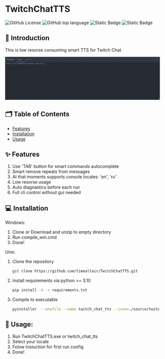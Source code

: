 # TwitchChatTTS

![GitHub License](https://img.shields.io/github/license/timealtair/TwitchChatTTS)
![GitHub top language](https://img.shields.io/github/languages/top/timealtair/TwitchChatTTS)
![Static Badge](https://img.shields.io/badge/platform-windows-brightgreen?color=blue)
![Static Badge](https://img.shields.io/badge/platform-unix-brightgreen?color=blue)



## 🌟 Introduction


This is low resorse consuming smart TTS for Twitch Chat.

![DEMO:](https://github.com/timealtair/TwitchChatTTS/blob/main/demo.gif)

## 🗂️ Table of Contents
- [Features](#-features)
- [Installation](#-installation)
- [Usage](#-usage)

## ✨ Features
1. Use 'TAB' button for smart commands autocomplete
2. Smart remove repeats from messages
3. At that moments supports console locales: 'en', 'ru'
4. Low resorse usage
5. Auto diagnastics before each run
6. Full cli control without gui needed

## 💻 Installation
Windows:
1. Clone or Download and unzip to empty directory
2. Run compile_win.cmd
3. Done!

Unix:
1. Clone the repository
   ```bash
   git clone https://github.com/timealtair/TwitchChatTTS.git
2. Install requirements via python >= 3.10
   ```bash
   pip install -U -r requirements.txt
2. Compile to executable
   ```bash
   pyinstaller  --onefile --name twitch_chat_tts --icon=./source/twitch_chat_tts.ico ./source/main.py

## 💬 Usage:
1. Run TwitchChatTTS.exe or twitch_chat_tts
2. Select your locale
3. Folow instuction for first run config
4. Done!

